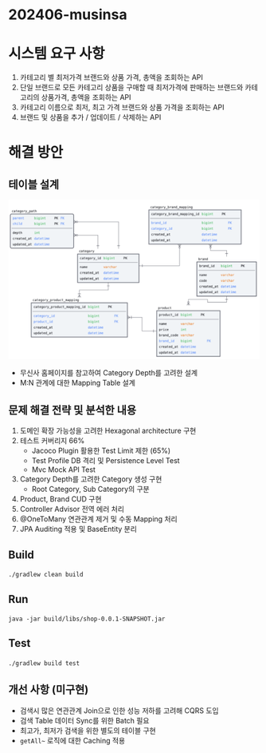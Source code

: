 # 202406-musinsa

# 시스템 요구 사항
1. 카테고리 별 최저가격 브랜드와 상품 가격, 총액을 조회하는 API
2. 단일 브랜드로 모든 카테고리 상품을 구매할 때 최저가격에 판매하는 브랜드와 카테고리의 상품가격, 총액을 조회하는 API
3. 카테고리 이름으로 최저, 최고 가격 브랜드와 상품 가격을 조회하는 API
4. 브랜드 및 상품을 추가 / 업데이트 / 삭제하는 API

# 해결 방안
## 테이블 설계
![DB SCHEMA](erd.png)
- 무신사 홈페이지를 참고하여 Category Depth를 고려한 설계
- M:N 관계에 대한 Mapping Table 설계

## 문제 해결 전략 및 분석한 내용
1. 도메인 확장 가능성을 고려한 Hexagonal architecture 구현
2. 테스트 커버리지 66%
   - Jacoco Plugin 활용한 Test Limit 제한 (65%) 
   - Test Profile DB 격리 및 Persistence Level Test
   - Mvc Mock API Test
3. Category Depth를 고려한 Category 생성 구현
   - Root Category, Sub Category의 구분
4. Product, Brand CUD 구현
5. Controller Advisor 전역 에러 처리 
6. @OneToMany 연관관계 제거 및 수동 Mapping 처리
7. JPA Auditing 적용 및 BaseEntity 분리


## Build
```./gradlew clean build```

## Run

```java -jar build/libs/shop-0.0.1-SNAPSHOT.jar ```

## Test

```./gradlew build test```

## 개선 사항 (미구현)
- 검색시 많은 연관관계 Join으로 인한 성능 저하를 고려해 CQRS 도입 
- 검색 Table 데이터 Sync를 위한 Batch 필요
- 최고가, 최저가 검색을 위한 별도의 테이블 구현 
- `getAll~` 로직에 대한 Caching 적용
